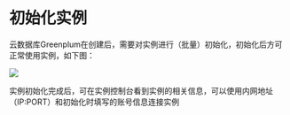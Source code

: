 # 初始化实例
云数据库Greenplum在创建后，需要对实例进行（批量）初始化，初始化后方可正常使用实例，如下图：

![](http://imgcache.tce.fsphere.cn/static/mc.qcloudimg.com/static/img/38f7b29aa5c76427bff2c3ecefad622d/qcloud_greenplum_initInstance.png)

实例初始化完成后，可在实例控制台看到实例的相关信息，可以使用内网地址（IP:PORT）和初始化时填写的账号信息连接实例







